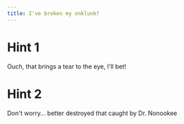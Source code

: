 ```yaml
---
title: I've broken my onklunk?
---
```

# Hint 1
Ouch, that brings a tear to the eye, I'll bet!

# Hint 2
Don't worry... better destroyed that caught by Dr. Nonookee

